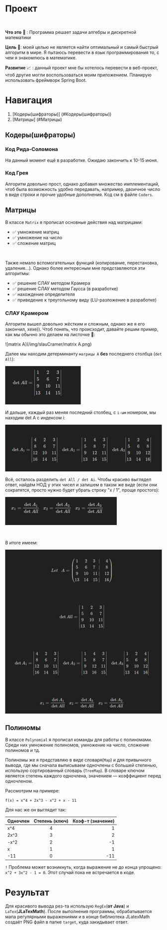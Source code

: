 # Проект

[![<CircleCI>](https://circleci.com/gh/AlimKugot/HigherMathJava.svg?style=shield)](https://circleci.com/gh/circleci/circleci-docs)

**Что это** 👷 : Программа решает задачи алгебры и дискретной математики 

**Цель** 🎯: моей целью не является найти оптимальный и самый быстрый алгоритм в мире.
Я пытаюсь перевести в язык программирования то, с чем я знакомлюсь в математике.

**Развитие** 📈 : данный проект мне бы хотелось перевести в веб-проект, чтоб
другие могли воспользоваться моим приложением. Планирую использовать
фреймворк Spring Boot.

# Навигация
1. [Кодеры(шифраторы)] (#Кодеры(шифраторы))
2. [Матрицы] (#Матрицы) 


## Кодеры(шифраторы) 

### Код Рида-Соломона

На данный момент ещё в разработке. Ожидаю закончить к 10-15 июня.


### Код Грея 

Алгоритм довольно прост, однако добавил множество имплементаций, чтоб 
была возможность удобно передавать, например, двоичное число в виде строки 
и прочие удобные дополнения. Код см в файле `Coders`.


## Матрицы 

В классе `Matrix` я прописал основные действия над матрицами:
- ✅ умножение матриц
- ✅ умножение на число 
- ✅ сложение матриц

<br>
  
Также немало вспомогательных функций (копирование, перестановка, удаление...).
Однако более интересным мне представляются эти алгоритмы:
- ✅ решение СЛАУ методом Крамера
- ✅ решение СЛАУ методом Гаусса (в разработке)
- ✅ нахождение определителя
- ✅ приведение к треугольному виду (LU-разложение в разработке)

### СЛАУ Крамером

Алгоритм вышел довольно жёстким и сложным, однако же я его закончил, хехе)). 
Чтоб понять, что происходит, давайте решим пример, как мы обычно это
делаем на листочке 📝:

![matrix A](/img/slauCramer/matrix A.png)

Далее мы находим детерминанту `матрицы А` **без** последнего столбца 
(`det All`):

![detAll](/img/slauCramer/detAll.png)

И дальше, каждый раз меняя последний столбец, с `i-ым` номером, мы находим 
det A с индексом i:

![detA123](/img/slauCramer/detA123.png)

Всё, осталось разделить `det All / det Ai`.  Чтобы красиво выглядел ответ, 
найдём НОД у этих чисел и запишем в таком же виде (если они сократятся, просто нужно будет убрать 
строку "x / 1", проще простого):

![res](/img/slauCramer/result.png)

<br>

В итоге имеем:

![all](/img/slauCramer/all.png)





## Полиномы 

В классе `Polynomial` я прописал команды для работы с полиномами. 
Среди них умножение полиномов, умножение на число, сложение 
полиномов и тд.

Полиномы же я представляю в виде словаря(`Map`) и для привычного вывода, 
где мы сначала выписываем одночлены с большей степенью,
использую сортированный словарь (`TreeMap`). В словаре ключом является 
степень каждого одночлена, значением — коэффициент перед одночленом.

Рассмотрим на примере:
```
f(x) = x^4 + 2x^3 - x^2 + x - 11
```
Для нас же он выглядит так:

| Одночлен | Степень (ключ) | Коэф-т (значение)|
| -------- |:--------------:| ----------------:|
|   x^4    |       4        |        1         |
|  2x^3    |       3        |        2         |
|  -x^2    |       2        |       -1         |
|   x      |       1        |        1         |
|  -11     |       0        |       -11        |

`!` Проблема может возникнуть, когда выражение не до конца упрощено: \
`x^2 + 3x^2 - 1 = 0`. Этот случай пока не встречается в коде.

# Результат

Для красивого вывода рез-та использую `RegEx`(**от Java**)
и `LaTex`(**JLaTexMath**). После выполнения программы, обрабатывается
мапа регулярными выражениями и в конце библиотека JLatexMath создаёт PNG
файл в папке `target`, куда закидывает ответ.